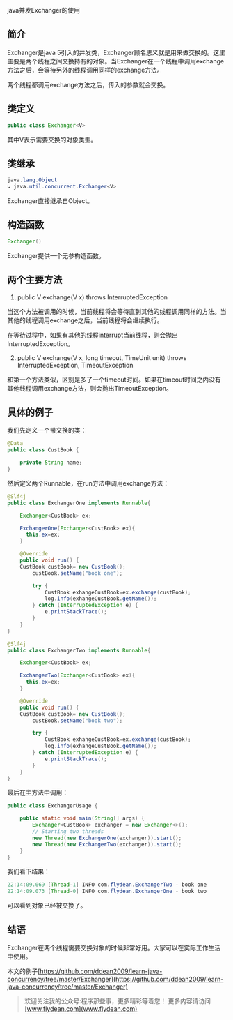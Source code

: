 java并发Exchanger的使用

## 简介

Exchanger是java 5引入的并发类，Exchanger顾名思义就是用来做交换的。这里主要是两个线程之间交换持有的对象。当Exchanger在一个线程中调用exchange方法之后，会等待另外的线程调用同样的exchange方法。

两个线程都调用exchange方法之后，传入的参数就会交换。

## 类定义

~~~java
public class Exchanger<V>
~~~

其中V表示需要交换的对象类型。

## 类继承

~~~java
java.lang.Object
↳ java.util.concurrent.Exchanger<V>
~~~

Exchanger直接继承自Object。

## 构造函数

~~~java
Exchanger() 
~~~

Exchanger提供一个无参构造函数。

## 两个主要方法

1. public V exchange(V x) throws InterruptedException 

当这个方法被调用的时候，当前线程将会等待直到其他的线程调用同样的方法。当其他的线程调用exchange之后，当前线程将会继续执行。

在等待过程中，如果有其他的线程interrupt当前线程，则会抛出InterruptedException。

2. public V exchange(V x, long timeout, TimeUnit unit) throws InterruptedException, TimeoutException

和第一个方法类似，区别是多了一个timeout时间。如果在timeout时间之内没有其他线程调用exchange方法，则会抛出TimeoutException。 

## 具体的例子

我们先定义一个带交换的类：

~~~java
@Data
public class CustBook {

    private String name;
}
~~~

然后定义两个Runnable，在run方法中调用exchange方法：

~~~java
@Slf4j
public class ExchangerOne implements Runnable{

    Exchanger<CustBook> ex;

    ExchangerOne(Exchanger<CustBook> ex){
      this.ex=ex;
    }

    @Override
    public void run() {
    CustBook custBook= new CustBook();
        custBook.setName("book one");

        try {
            CustBook exhangeCustBook=ex.exchange(custBook);
            log.info(exhangeCustBook.getName());
        } catch (InterruptedException e) {
            e.printStackTrace();
        }
    }
}
~~~

~~~java
@Slf4j
public class ExchangerTwo implements Runnable{

    Exchanger<CustBook> ex;

    ExchangerTwo(Exchanger<CustBook> ex){
      this.ex=ex;
    }

    @Override
    public void run() {
    CustBook custBook= new CustBook();
        custBook.setName("book two");

        try {
            CustBook exhangeCustBook=ex.exchange(custBook);
            log.info(exhangeCustBook.getName());
        } catch (InterruptedException e) {
            e.printStackTrace();
        }
    }
}
~~~

最后在主方法中调用：

~~~java
public class ExchangerUsage {

    public static void main(String[] args) {
        Exchanger<CustBook> exchanger = new Exchanger<>();
        // Starting two threads
        new Thread(new ExchangerOne(exchanger)).start();
        new Thread(new ExchangerTwo(exchanger)).start();
    }
}
~~~

我们看下结果：

~~~java
22:14:09.069 [Thread-1] INFO com.flydean.ExchangerTwo - book one
22:14:09.073 [Thread-0] INFO com.flydean.ExchangerOne - book two
~~~

可以看到对象已经被交换了。

## 结语

Exchanger在两个线程需要交换对象的时候非常好用。大家可以在实际工作生活中使用。

本文的例子[https://github.com/ddean2009/learn-java-concurrency/tree/master/Exchanger](https://github.com/ddean2009/learn-java-concurrency/tree/master/Exchanger)

> 欢迎关注我的公众号:程序那些事，更多精彩等着您！
> 更多内容请访问 [www.flydean.com](www.flydean.com)




